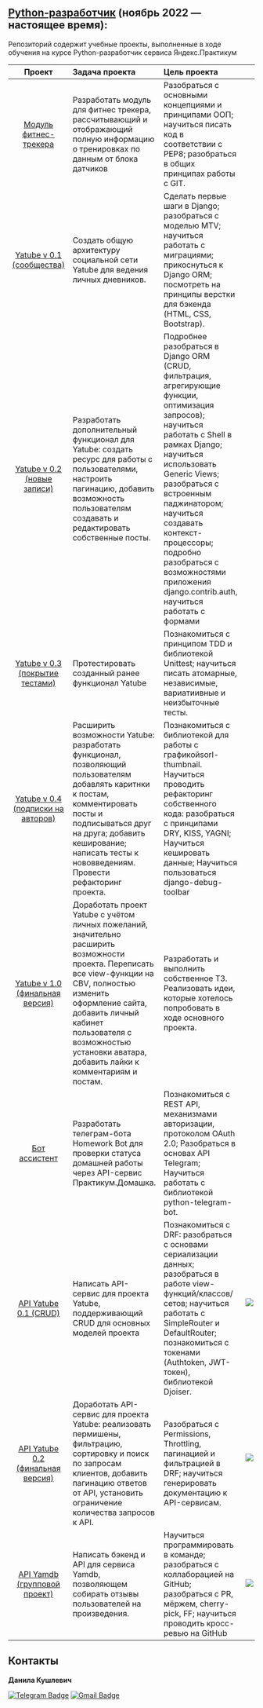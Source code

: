 ## [Python-разработчик](https://practicum.yandex.ru/backend-developer/) (ноябрь 2022 — настоящее время):

Репозиторий содержит учебные проекты, выполненные в ходе обучения на курсе Python-разработчик сервиса Яндекс.Практикум




| Проект | Задача проекта | Цель проекта | Библиотеки|
| :-----: | :-------------- | :---------- | :-------:|
|  [  Модуль фитнес-трекера](https://github.com/dkushlevich/Practicum-by-Yandex-Python/tree/main/01_fitness_tracker)        |Разработать модуль для фитнес трекера, рассчитывающий и отображающий полную информацию о тренировках по данным от блока датчиков| Разобраться с основными концепциями и принципами ООП; научиться писать код в соответствии с PEP8; разобраться в общих принципах работы с GIT.|-|
|  [Yatube v 0.1 (сообщества)](https://github.com/dkushlevich/Practicum-by-Yandex-Python/tree/main/02_Yatube/02_Yatube_v_0.1)|Создать общую архитектуру социальной сети Yatube для ведения личных дневников.| Сделать первые шаги в Django; разобраться с моделью MTV; научиться работать с миграциями; прикоснуться к Django ORM; посмотреть на принципы верстки для бэкенда (HTML, CSS, Bootstrap).| ![!Django](https://img.shields.io/badge/Django-2.2.9-blue)  |
|  [Yatube v 0.2 (новые записи)](https://github.com/dkushlevich/Practicum-by-Yandex-Python/tree/main/02_Yatube/02_Yatube_v_0.2)|Разработать дополнительный функционал для Yatube: создать ресурс для работы с пользователями, настроить пагинацию, добавить возможность пользователям создавать и редактировать собственные посты.|Подробнее разобраться в Django ORM (CRUD, фильтрация, агрегирующие функции, оптимизация запросов); научиться работать с Shell в рамках Django; научиться использовать Generic Views; разобраться с встроенным паджинатором; научиться создавать контекст-процессоры; подробно разобраться с возможностями приложения django.contrib.auth, научиться работать с формами | ![!Django](https://img.shields.io/badge/Django-2.2.9-blue) |
|  [Yatube v 0.3 (покрытие тестами)](https://github.com/dkushlevich/Practicum-by-Yandex-Python/tree/main/02_Yatube/02_Yatube_v_0.3)        |Протестировать созданный ранее функционал Yatubе|Познакомиться с принципом TDD и библиотекой Unittest; научиться писать атомарные, независимые, вариатиивные и неизбыточные тесты. |![!Django](https://img.shields.io/badge/Django-2.2.9-blue) |
|  [Yatube v 0.4 (подписки на авторов)](https://github.com/dkushlevich/Practicum-by-Yandex-Python/tree/main/02_Yatube/02_Yatube_v_0.4)|Расширить возможности Yatube: разработать функционал, позволяющий пользователям добавлять каритнки к постам, комментировать посты и подписываться друг на друга; добавить кеширование; написать тесты к нововведениям. Провести рефакторинг проекта. | Познакомиться с библиотекой для работы с графикойsorl-thumbnail. Научиться проводить рефакторинг собственного кода: разобраться с принципами DRY, KISS, YAGNI; Научиться кешировать данные; Научиться пользоваться django-debug-toolbar|![!Django](https://img.shields.io/badge/Django-2.2.9-blue) |
|  [Yatube v 1.0 (финальная версия)](https://github.com/dkushlevich/Practicum-by-Yandex-Python/tree/main/02_Yatube/02_Yatube_v_1.0_custom)|Доработать проект Yatube с учётом личных пожеланий, значительно расширить возможности проекта. Переписать все view-функции на CBV, полностью изменить оформление сайта, добавить личный кабинет пользователя с возможностью установки аватара, добавить лайки к комментариям и постам.|Разработать и выполнить собственное ТЗ. Реализовать идеи, которые хотелось попробовать в ходе основного проекта.|![!Django](https://img.shields.io/badge/Django-2.2.9-blue) |
|  [Бот ассистент](https://github.com/dkushlevich/Practicum-by-Yandex-Python/tree/main/04_API_Yatube/04_API_Yatube_v_0.1)|Разработать телеграм-бота Homework Bot для проверки статуса домашней работы через API-сервис Практикум.Домашка.|Познакомиться с REST API, механизмами авторизации, протоколом OAuth 2.0; Разобраться в основах API Telegram; Научиться работать с библиотекой python-telegram-bot.|![!PTB](https://img.shields.io/badge/python_telegram_bot-13.9.10-blue) ![!Requests](https://img.shields.io/badge/requests-2.26.0-blue) |
|  [API Yatube 0.1 (CRUD)](https://github.com/dkushlevich/Practicum-by-Yandex-Python/tree/main/04_API_Yatube/04_API_Yatube_v_0.1)|Написать API-сервис для проекта Yatube, поддерживающий CRUD для основных моделей проекта|Познакомиться с DRF: разобраться с основами сериализации данных; разобраться в работе view-функций/классов/сетов; научиться работать с SimpleRouter и DefaultRouter; познакомиться с токенами (Authtoken, JWT-токен), библиотекой Djoiser.|![Django](https://img.shields.io/badge/Django-3.2.16-blue)![Django_REST_framework](https://img.shields.io/badge/DRF-3.12.4-blue)![Djoiser](https://img.shields.io/badge/Djoiser-2.1.0-blue)|
|  [API Yatube 0.2 (финальная версия)](https://github.com/dkushlevich/Practicum-by-Yandex-Python/tree/main/04_API_Yatube/04_API_Yatube_v_0.2)|Доработать API-сервис для проекта Yatube: реализовать пермишены, фильтрацию, сортировку и поиск по запросам клиентов, добавить пагинацию ответов от API, установить ограничение количества запросов к API.|Разобраться с Permissions, Throttling, пагинацией и фильтрацией в DRF; научиться генерировать документацию к API-сервисам.|![Django](https://img.shields.io/badge/Django-3.2.16-blue)![Django_REST_framework](https://img.shields.io/badge/DRF-3.12.4-blue)![Djoiser](https://img.shields.io/badge/Djoiser-2.1.0-blue)
|[API Yamdb (групповой проект)](https://github.com/dkushlevich/Practicum-by-Yandex-Python/tree/main/05_API_YamDB)| Написать бэкенд и API для сервиса Yamdb, позволяющем собирать отзывы пользователей на произведения. |Научиться программировать в команде; разобраться с коллаборацией на GitHub; разобраться с PR, мёржем, cherry-pick, FF; научиться проводить кросс-ревью на GitHub|![Django](https://img.shields.io/badge/Django-3.2.16-blue)![Django_REST_framework](https://img.shields.io/badge/DRF-3.12.4-blue)|



## Контакты
**Данила Кушлевич** 

[![Telegram Badge](https://img.shields.io/badge/-dkushlevich-blue?style=social&logo=telegram&link=https://t.me/dkushlevich)](https://t.me/dkushlevich) [![Gmail Badge](https://img.shields.io/badge/-dkushlevich@gmail.com-c14438?style=flat&logo=Gmail&logoColor=white&link=mailto:dkushlevich@gmail.com)](mailto:dkushlevich@gmail.com)

